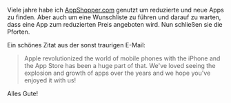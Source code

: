 Viele jahre habe ich [AppShopper.com](https://appshopper.com/) genutzt um reduzierte und neue Apps zu finden. Aber auch um eine Wunschliste zu führen und darauf zu warten, dass eine App zum reduzierten Preis angeboten wird.  Nun schließen sie die Pforten.

Ein schönes Zitat aus der sonst traurigen E-Mail:

> Apple revolutionized the world of mobile phones with the iPhone and the App Store has been a huge part of that. We've loved seeing the explosion and growth of apps over the years and we hope you've enjoyed it with us!

Alles Gute!